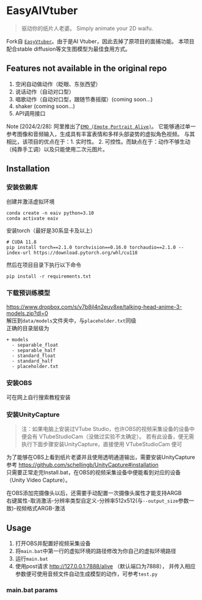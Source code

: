 # EasyAIVtuber

> 驱动你的纸片人老婆。
Simply animate your 2D waifu.

Fork自 [`EasyVtuber`](https://github.com/yuyuyzl/EasyVtuber)。由于是AI Vtuber，因此去掉了原项目的面捕功能。
本项目配合stable diffusion等文生图模型为最佳食用方式。

## Features not available in the original repo

1. 空闲自动做动作（眨眼、东张西望）
2. 说话动作（自动对口型）
3. 唱歌动作（自动对口型，跟随节奏摇摆）(coming soon...)
4. shaker (coming soon...)
5. API调用接口

Note [2024/2/28]: 阿里推出了[`EMO (Emote Portrait Alive)`](https://humanaigc.github.io/emote-portrait-alive/)。
它能够通过单一参考图像和音频输入，生成具有丰富表情和多样头部姿势的虚拟角色视频。
与其相比，该项目的优点在于：1. 实时性。 2. 可控性。而缺点在于：动作不够生动（纯靠手工调）以及只能使用二次元图片。

## Installation
### 安装依赖库
创建并激活虚拟环境  
```
conda create -n eaiv python=3.10
conda activate eaiv
```
安装torch（最好是30系显卡及以上）
```
# CUDA 11.8
pip install torch==2.1.0 torchvision==0.16.0 torchaudio==2.1.0 --index-url https://download.pytorch.org/whl/cu118
```
然后在项目目录下执行以下命令  
```
pip install -r requirements.txt
```

### 下载预训练模型  

https://www.dropbox.com/s/y7b8jl4n2euv8xe/talking-head-anime-3-models.zip?dl=0  
解压到`data/models`文件夹中，与`placeholder.txt`同级  
正确的目录层级为  
```
+ models
  - separable_float
  - separable_half
  - standard_float
  - standard_half
  - placeholder.txt
```
### 安装OBS
可在网上自行搜索教程安装

### 安装UnityCapture

> 注：如果电脑上安装过VTube Studio，也许OBS的视频采集设备的设备中便会有 VTubeStudioCam（没做过实验不太确定）。
> 若有此设备，便无需执行下面步骤安装UnityCapture，直接使用 VTubeStudioCam 便可

为了能够在OBS上看到纸片老婆并且使用透明通道输出，需要安装UnityCapture  
参考 https://github.com/schellingb/UnityCapture#installation  
只需要正常走完Install.bat，在OBS的视频采集设备中便能看到对应的设备（Unity Video Capture）。

在OBS添加完摄像头以后，还需要手动配置一次摄像头属性才能支持ARGB    
右键属性-取消激活-分辨率类型自定义-分辨率512x512(与`--output_size`参数一致)-视频格式ARGB-激活

## Usage
1. 打开OBS并配置好视频采集设备
2. 将`main.bat`中第一行的虚拟环境的路径修改为你自己的虚拟环境路径
3. 运行`main.bat`
4. 使用post请求 http://127.0.0.1:7888/alive （默认端口为7888），
并传入相应参数便可使用音频文件自动生成模型的动作，可参考`test.py`

### main.bat params
